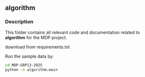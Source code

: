 ## algorithm

### Description
This folder contains all relevant code and documentation related to **algorithm** for the MDP project.

download from requirements.txt

Run the sample data by:

```bash
cd MDP-GRP13-2025
python -m algorithm.main
```
